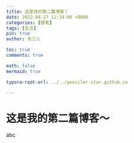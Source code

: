 ```yaml
---
title: 这是我的第二篇博客！
date: 2022-04-27 12:34:00 +0800
categories: [随笔]
tags: [生活]
pin: true
author: 东三儿

toc: true
comments: true

math: false
mermaid: true

typora-root-url: ../../penciler-star.github.io

---
```


# 这是我的第二篇博客～

abc

